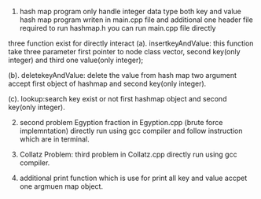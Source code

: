 1. hash map program only handle integer data type both key and value 
hash map program writen in main.cpp file and additional one header file required to run hashmap.h you can run main.cpp file directly 

three function exist for directly interact
(a). insertkeyAndValue: this function take three parameter first pointer to node class vector, second key(only integer) and third one value(only integer);

(b). deletekeyAndValue: delete the value from hash map two argument accept first object of hashmap and second key(only integer).

(c). lookup:search key exist or not first hashmap object and second key(only integer).


2. second problem Egyption fraction in Egyption.cpp (brute force implemntation) directly run using gcc compiler and follow instruction which are in terminal.

3. Collatz Problem: third problem in Collatz.cpp directly run using gcc compiler.

4. additional print function which is use for print all key and value accpet one argmuen map object.